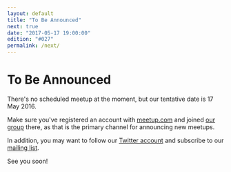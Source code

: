 ```yaml
---
layout: default
title: "To Be Announced"
next: true
date: "2017-05-17 19:00:00"
edition: "#027"
permalink: /next/
---
```


<div class="description">
  <!-- <h1>#014: Free Discussions</h1>
  <p>This meetup will take place <strong>Thursday, 27 August 2015</strong> at
    <strong>19:00</strong>.
    <a href="http://www.meetup.com/bucharestfp/events/224710993/"><abbr title="Répondez, S'il Vous Plaît">RSVP</abbr> on the meetup page</a>,
    where you will also find exact details about this meetup's location.</p>
    <p>No presentation has been scheduled for this meetup, just free discussions.</p>
  <p>See you there!</p> -->
  <!-- <h1>#025: Functional Programming Inception</h1>
  <p>This meetup will take place at <strong>Adobe</strong>,
    <strong>Tuesday, 14 March 2017</strong> at <strong>19:00</strong>.
    <a href="https://www.meetup.com/bucharestfp/events/238236715/"><abbr title="Répondez, S'il Vous Plaît">RSVP</abbr> on the meetup page</a>,
    where you will also find exact details about this meetup's location.</p>
  <p>See you there!</p> -->
  <h1>To Be Announced</h1>
  <p>There's no scheduled meetup at the moment, but our tentative date is 17 May 2016.</p>
  <p>Make sure you've registered an account with <a href="http://www.meetup.com/">meetup.com</a>
    and joined <a href="http://www.meetup.com/bucharestfp/">our group</a> there, as that is the
    primary channel for announcing new meetups.</p>
  <p>In addition, you may want to follow our <a href="https://twitter.com/bucharestfp">Twitter account</a>
    and subscribe to our <a href="https://groups.google.com/forum/#!forum/bucharestfp">mailing list</a>.</p>
  <p>See you soon!</p>
</div>

<div class="clear-fix"></div>

